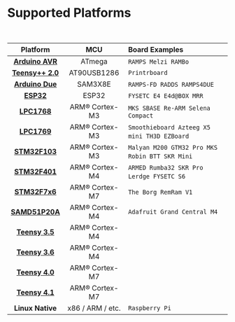 
# Supported Platforms

<br>

Platform | MCU | Board Examples
:-------:|:---:|:--------------
**[Arduino AVR]** | ATmega | `RAMPS` `Melzi` `RAMBo`
**[Teensy++ 2.0]** | AT90USB1286 | `Printrboard`
**[Arduino Due]** | SAM3X8E | `RAMPS-FD` `RADDS` `RAMPS4DUE`
**[ESP32]** | ESP32 | `FYSETC E4` `E4d@BOX` `MRR`
**[LPC1768]** | ARM® Cortex-M3 | `MKS SBASE` `Re-ARM` `Selena Compact`
**[LPC1769]** | ARM® Cortex-M3 | `Smoothieboard` `Azteeg X5 mini` `TH3D EZBoard`
**[STM32F103]** | ARM® Cortex-M3 | `Malyan M200` `GTM32 Pro` `MKS Robin` `BTT SKR Mini`
**[STM32F401]** | ARM® Cortex-M4 | `ARMED` `Rumba32` `SKR Pro` `Lerdge` `FYSETC S6`
**[STM32F7x6]** | ARM® Cortex-M7 | `The Borg` `RemRam V1`
**[SAMD51P20A]** | ARM® Cortex-M4 | `Adafruit Grand Central M4`
**[Teensy 3.5]** | ARM® Cortex-M4 |
**[Teensy 3.6]** | ARM® Cortex-M4 |
**[Teensy 4.0]** | ARM® Cortex-M7 |
**[Teensy 4.1]** | ARM® Cortex-M7 |
**Linux Native** | x86 / ARM / etc. | `Raspberry Pi`

<!----------------------------------------------------------------------------->


[Arduino AVR]: https://www.arduino.cc/
[Teensy++ 2.0]: http://www.microchip.com/wwwproducts/en/AT90USB1286
[Arduino Due]: https://www.arduino.cc/en/Guide/ArduinoDue
[ESP32]: https://github.com/espressif/arduino-esp32
[LPC1768]: http://www.nxp.com/products/microcontrollers-and-processors/arm-based-processors-and-mcus/lpc-cortex-m-mcus/lpc1700-cortex-m3/512kb-flash-64kb-sram-ethernet-usb-lqfp100-package:LPC1768FBD100
[LPC1769]: https://www.nxp.com/products/processors-and-microcontrollers/arm-microcontrollers/general-purpose-mcus/lpc1700-cortex-m3/512kb-flash-64kb-sram-ethernet-usb-lqfp100-package:LPC1769FBD100
[STM32F103]: https://www.st.com/en/microcontrollers-microprocessors/stm32f103.html
[STM32F401]: https://www.st.com/en/microcontrollers-microprocessors/stm32f401.html
[STM32F7x6]: https://www.st.com/en/microcontrollers-microprocessors/stm32f7x6.html
[SAMD51P20A]: https://www.adafruit.com/product/4064
[Teensy 3.5]: https://www.pjrc.com/store/teensy35.html
[Teensy 3.6]: https://www.pjrc.com/store/teensy36.html
[Teensy 4.0]: https://www.pjrc.com/store/teensy40.html
[Teensy 4.1]: https://www.pjrc.com/store/teensy41.html